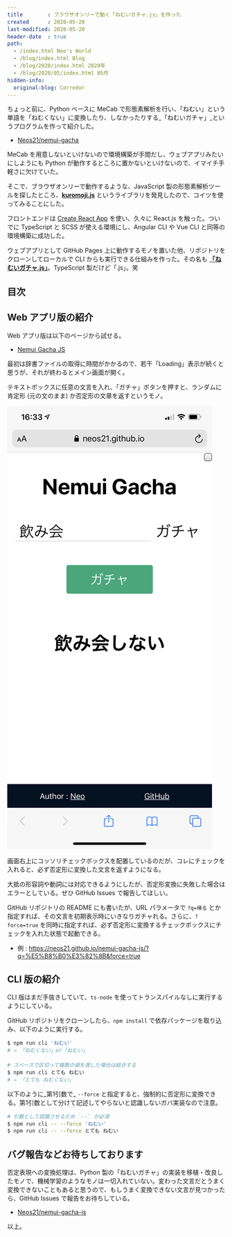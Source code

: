 ```yaml
---
title        : ブラウザオンリーで動く「ねむいガチャ.js」を作った
created      : 2020-05-20
last-modified: 2020-05-20
header-date  : true
path:
  - /index.html Neo's World
  - /blog/index.html Blog
  - /blog/2020/index.html 2020年
  - /blog/2020/05/index.html 05月
hidden-info:
  original-blog: Corredor
---
```


ちょっと前に、Python ベースに MeCab で形態素解析を行い、「ねむい」という単語を「ねむくない」に変換したり、しなかったりする_「ねむいガチャ」_というプログラムを作って紹介した。

- [Neos21/nemui-gacha](https://github.com/Neos21/nemui-gacha)

MeCab を用意しないといけないので環境構築が手間だし、ウェブアプリみたいにしようにも Python が動作するところに置かないといけないので、イマイチ手軽さに欠けていた。

そこで、ブラウザオンリーで動作するような、JavaScript 製の形態素解析ツールを探したところ、__[kuromoji.js](https://github.com/takuyaa/kuromoji.js)__ というライブラリを発見したので、コイツを使ってみることにした。

フロントエンドは [Create React App](https://github.com/facebook/create-react-app) を使い、久々に React.js を触った。ついでに TypeScript と SCSS が使える環境にし、Angular CLI や Vue CLI と同等の環境構築に成功した。

ウェブアプリとして GitHub Pages 上に動作するモノを置いた他、リポジトリをクローンしてローカルで CLI からも実行できる仕組みを作った。その名も __[「ねむいガチャ.js」](https://github.com/Neos21/nemui-gacha-js)__。TypeScript 製だけど「.js」。笑

## 目次

## Web アプリ版の紹介

Web アプリ版は以下のページから試せる。

- [Nemui Gacha JS](https://neos21.github.io/nemui-gacha-js/)

最初は辞書ファイルの取得に時間がかかるので、若干「Loading」表示が続くと思うが、それが終わるとメイン画面が開く。

テキストボックスに任意の文言を入れ、「ガチャ」ボタンを押すと、ランダムに肯定形 (元の文のまま) か否定形の文章を返すというモノ。

![ガチャ](20-02-01.png)

画面右上にコッソリチェックボックスを配置しているのだが、コレにチェックを入れると、必ず否定形に変換した文言を返すようになる。

大抵の形容詞や動詞には対応できるようにしたが、否定形変換に失敗した場合はエラーとしている。ぜひ GitHub Issues で報告してほしい。

GitHub リポジトリの README にも書いたが、URL パラメータで `?q=帰る` とか指定すれば、その文言を初期表示時にいきなりガチャれる。さらに、`?force=true` を同時に指定すれば、必ず否定形に変換するチェックボックスにチェックを入れた状態で起動できる。

- 例 : <https://neos21.github.io/nemui-gacha-js/?q=%E5%B8%B0%E3%82%8B&force=true>

## CLI 版の紹介

CLI 版はまだ手抜きしていて、`ts-node` を使ってトランスパイルなしに実行するようにしている。

GitHub リポジトリをクローンしたら、`npm install` で依存パッケージを取り込み、以下のように実行する。

```bash
$ npm run cli 'ねむい'
# → 「ねむくない」or「ねむい」

# スペースで区切って複数の値を渡した場合は結合する
$ npm run cli とても ねむい
# → 「とても ねむくない」
```

以下のように_第1引数で_ `--force` と指定すると、強制的に否定形に変換できる。第1引数として分けて記述してやらないと認識しないガバ実装なので注意。

```bash
# 引数として認識させるため `--` が必須
$ npm run cli -- --force 'ねむい'
$ npm run cli -- --force とても ねむい
```

## バグ報告などお待ちしております

否定表現への変換処理は、Python 製の「ねむいガチャ」の実装を移植・改良したモノで、機械学習のようなモノは一切入れていない。変わった文言だとうまく変換できないこともあると思うので、もしうまく変換できない文言が見つかったら、GitHub Issues で報告をお待ちしている。

- [Neos21/nemui-gacha-js](https://github.com/Neos21/nemui-gacha-js)

以上。
